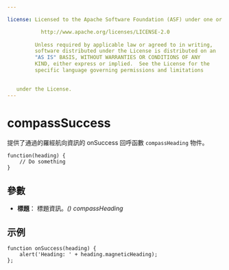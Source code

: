 ```yaml
---

license: Licensed to the Apache Software Foundation (ASF) under one or more contributor license agreements. See the NOTICE file distributed with this work for additional information regarding copyright ownership. The ASF licenses this file to you under the Apache License, Version 2.0 (the "License"); you may not use this file except in compliance with the License. You may obtain a copy of the License at

           http://www.apache.org/licenses/LICENSE-2.0
    
         Unless required by applicable law or agreed to in writing,
         software distributed under the License is distributed on an
         "AS IS" BASIS, WITHOUT WARRANTIES OR CONDITIONS OF ANY
         KIND, either express or implied.  See the License for the
         specific language governing permissions and limitations
    

   under the License.
---
```


# compassSuccess

提供了通過的羅經航向資訊的 onSuccess 回呼函數 `compassHeading` 物件。

    function(heading) {
        // Do something
    }
    

## 參數

*   **標題**： 標題資訊。*() compassHeading*

## 示例

    function onSuccess(heading) {
        alert('Heading: ' + heading.magneticHeading);
    };